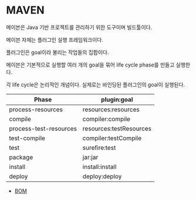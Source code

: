 MAVEN
====================================

메이븐은 Java 기반 프로젝트를 관리하기 위한 도구이며 빌드툴이다.

메이븐 자체는 플러그인 실행 프레임워크이다.

플러그인은 goal이라 불리는 작업들의 집합이다. 

메이븐은 기본적으로 실행할 여러 개의 goal을 묶어 life cycle phase를 만들고 실행한다.

각 life cycle은 논리적인 개념이다. 실제로는 바인딩된 플러그인의 goal이 실행된다.


Phase	| plugin:goal
---------|-----------------------------
process-resources	| resources:resources
compile	| compiler:compile
process-test-resources |	resources:testResources
test-compile	| compiler:testCompile
test	|surefire:test
package	|jar:jar
install	|install:install
deploy	|deploy:deploy



- [BOM](./bom.md)
